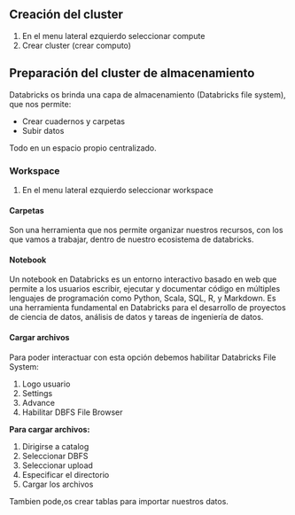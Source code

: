 ## Creación del cluster
1. En el menu lateral ezquierdo seleccionar compute
2. Crear cluster (crear computo)

## Preparación del cluster de almacenamiento
Databricks os brinda una capa de almacenamiento (Databricks file system), que nos permite:
- Crear cuadernos y carpetas
- Subir datos

Todo en un espacio propio centralizado.

### Workspace
1. En el menu lateral ezquierdo seleccionar workspace

#### Carpetas
Son una herramienta que nos permite organizar nuestros recursos, con los que vamos a trabajar, dentro de nuestro
ecosistema de databricks.

#### Notebook

Un notebook en Databricks es un entorno interactivo basado en web que permite a los usuarios escribir, ejecutar y documentar código en múltiples lenguajes de programación como Python, Scala, SQL, R, y Markdown. Es una herramienta fundamental en Databricks para el desarrollo de proyectos de ciencia de datos, análisis de datos y tareas de ingeniería de datos.

#### Cargar archivos

Para poder interactuar con esta opción debemos habilitar Databricks File System:
1. Logo usuario
2. Settings
3. Advance
4. Habilitar DBFS File Browser
  

**Para cargar archivos:**  
  
1. Dirigirse a catalog
2. Seleccionar DBFS
3. Seleccionar upload
4. Especificar el directorio
5. Cargar los archivos  
  
Tambien pode,os crear tablas para importar nuestros datos.